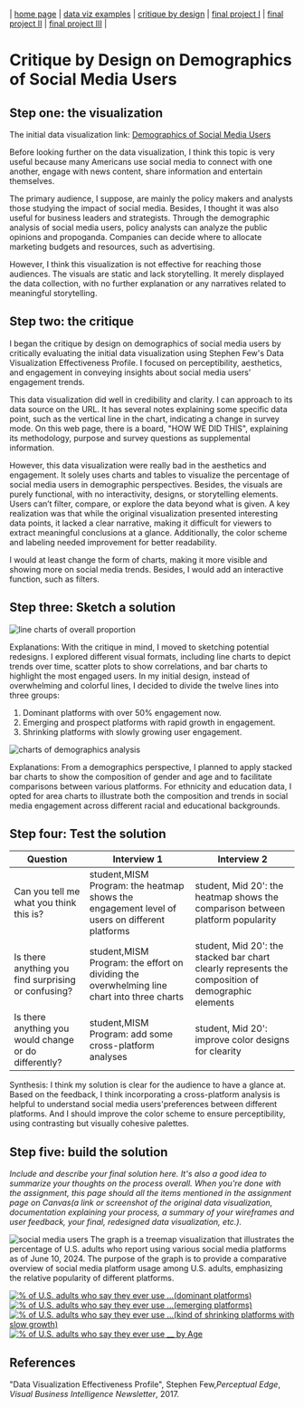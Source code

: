 | [home page](https://myrashen.github.io/Shihan-Shen-portfolio/) | [data viz examples](dataviz-examples) | [critique by design](critique-by-design) | [final project I](final-project-part-one) | [final project II](final-project-part-two) | [final project III](final-project-part-three) |

# Critique by Design on Demographics of Social Media Users  

## Step one: the visualization

The initial data visualization link: [Demographics of Social Media Users](https://www.pewresearch.org/internet/fact-sheet/social-media/?tabItem=3345cffa-94a6-4e74-9272-70dee1e0e213#who-uses-each-social-media-platform)

Before looking further on the data visualization, I think this topic is very useful because many Americans use social media to connect with one another, engage with news content, share information and entertain themselves. 

The primary audience, I suppose, are mainly the policy makers and analysts those studying the impact of social media. Besides, I thought it was also useful for business leaders and strategists. Through the demographic analysis of social media users, policy analysts can analyze the public opinions and propoganda. Companies can decide where to allocate marketing budgets and resources, such as  advertising. 

However, I think this visualization is not effective for reaching those audiences. The visuals are static and lack storytelling. It merely displayed the data collection, with no further explanation or any narratives related to meaningful storytelling.

## Step two: the critique

I began the critique by design on demographics of social media users by critically evaluating the initial data visualization using Stephen Few's Data Visualization Effectiveness Profile. I focused on perceptibility, aesthetics, and engagement in conveying insights about social media users' engagement trends. 

This data visualization did well in credibility and clarity. I can approach to its data source on the URL. It has several notes explaining some specific data point, such as the vertical line in the chart, indicating a change in survey mode. On this web page, there is a board, "HOW WE DID THIS", explaining its methodology, purpose and survey questions as supplemental information.

However, this data visualization were really bad in the aesthetics and engagement. It solely uses charts and tables to visualize the percentage of social media users in demographic perspectives.  Besides, the visuals are purely functional, with no interactivity, designs, or storytelling elements. Users can’t filter, compare, or explore the data beyond what is given. A key realization was that while the original visualization presented interesting data points, it lacked a clear narrative, making it difficult for viewers to extract meaningful conclusions at a glance. Additionally, the color scheme and labeling needed improvement for better readability.

I would at least change the form of charts, making it more visible and showing more on social media trends. Besides, I would add an interactive function, such as filters.

## Step three: Sketch a solution

![line charts of overall proportion](WechatIMG2.jpg)

Explanations:
With the critique in mind, I moved to sketching potential redesigns. I explored different visual formats, including line charts to depict trends over time, scatter plots to show correlations, and bar charts to highlight the most engaged users. In my initial design, instead of overwhelming and colorful lines, I decided to divide the twelve lines into three groups:
1) Dominant platforms with over 50% engagement now.
2) Emerging and prospect platforms with rapid growth in engagement.
3) Shrinking platforms with slowly growing user engagement.

![charts of demographics analysis](WechatIMG3.jpg)

Explanations:
From a demographics perspective, I planned to apply stacked bar charts to show the composition of gender and age and to facilitate comparisons between various platforms. For ethnicity and education data, I opted for area charts to illustrate both the composition and trends in social media engagement across different racial and educational backgrounds. 

## Step four: Test the solution

| Question | Interview 1 | Interview 2 |
|----------|-------------|-------------|
|Can you tell me what you think this is?|student,MISM Program: the heatmap shows the engagement level of users on different platforms|student, Mid 20': the heatmap shows the comparison between platform popularity|
|Is there anything you find surprising or confusing?|student,MISM Program: the effort on dividing the overwhelming line chart into three charts|student, Mid 20': the stacked bar chart clearly represents the composition of demographic elements|
|Is there anything you would change or do differently?|student,MISM Program: add some cross-platform analyses|student, Mid 20': improve color designs for clearity|

Synthesis: 
I think my solution is clear for the audience to have a glance at. Based on the feedback, I think incorporating a cross-platform analysis is helpful to understand social media users'preferences between different platforms. And I should improve the color scheme to ensure perceptibility, using contrasting but visually cohesive palettes.

## Step five: build the solution

_Include and describe your final solution here. It's also a good idea to summarize your thoughts on the process overall. When you're done with the assignment, this page should all the items mentioned in the assignment page on Canvas(a link or screenshot of the original data visualization, documentation explaining your process, a summary of your wireframes and user feedback, your final, redesigned data visualization, etc.)._

![social media users](socialmediaheatmap.png)
The graph is a treemap visualization that illustrates the percentage of U.S. adults who report using various social media platforms as of June 10, 2024. The purpose of the graph is to provide a comparative overview of social media platform usage among U.S. adults, emphasizing the relative popularity of different platforms.

<div class='tableauPlaceholder' id='viz1739411300305' style='position: relative'>
   <noscript><a href='#'><img alt='% of U.S. adults who say they ever use …(dominant platforms) ' src='https:&#47;&#47;public.tableau.com&#47;static&#47;images&#47;so&#47;socialmediausers&#47;Sheet1&#47;1_rss.png' style='border: none' /></a></noscript>
   <object class='tableauViz'  style='display:none;'>
      <param name='host_url' value='https%3A%2F%2Fpublic.tableau.com%2F' />
      <param name='embed_code_version' value='3' />
      <param name='site_root' value='' />
      <param name='name' value='socialmediausers&#47;Sheet1' />
      <param name='tabs' value='no' />
      <param name='toolbar' value='yes' />
      <param name='static_image' value='https:&#47;&#47;public.tableau.com&#47;static&#47;images&#47;so&#47;socialmediausers&#47;Sheet1&#47;1.png' />
      <param name='animate_transition' value='yes' />
      <param name='display_static_image' value='yes' />
      <param name='display_spinner' value='yes' />
      <param name='display_overlay' value='yes' />
      <param name='display_count' value='yes' />
      <param name='language' value='zh-CN' />
   </object>
</div>
<script type='text/javascript'>                    var divElement = document.getElementById('viz1739411300305');                    var vizElement = divElement.getElementsByTagName('object')[0];                    vizElement.style.width='100%';vizElement.style.height=(divElement.offsetWidth*0.75)+'px';                    var scriptElement = document.createElement('script');                    scriptElement.src = 'https://public.tableau.com/javascripts/api/viz_v1.js';                    vizElement.parentNode.insertBefore(scriptElement, vizElement);                </script>

<div class='tableauPlaceholder' id='viz1739411548994' style='position: relative'>
   <noscript><a href='#'><img alt='% of U.S. adults who say they ever use …(emerging platforms) ' src='https:&#47;&#47;public.tableau.com&#47;static&#47;images&#47;so&#47;socialmediausers&#47;Sheet2&#47;1_rss.png' style='border: none' /></a></noscript>
   <object class='tableauViz'  style='display:none;'>
      <param name='host_url' value='https%3A%2F%2Fpublic.tableau.com%2F' />
      <param name='embed_code_version' value='3' />
      <param name='site_root' value='' />
      <param name='name' value='socialmediausers&#47;Sheet2' />
      <param name='tabs' value='no' />
      <param name='toolbar' value='yes' />
      <param name='static_image' value='https:&#47;&#47;public.tableau.com&#47;static&#47;images&#47;so&#47;socialmediausers&#47;Sheet2&#47;1.png' />
      <param name='animate_transition' value='yes' />
      <param name='display_static_image' value='yes' />
      <param name='display_spinner' value='yes' />
      <param name='display_overlay' value='yes' />
      <param name='display_count' value='yes' />
      <param name='language' value='zh-CN' />
      <param name='filter' value='publish=yes' />
   </object>
</div>
<script type='text/javascript'>                    var divElement = document.getElementById('viz1739411548994');                    var vizElement = divElement.getElementsByTagName('object')[0];                    vizElement.style.width='100%';vizElement.style.height=(divElement.offsetWidth*0.75)+'px';                    var scriptElement = document.createElement('script');                    scriptElement.src = 'https://public.tableau.com/javascripts/api/viz_v1.js';                    vizElement.parentNode.insertBefore(scriptElement, vizElement);                </script>

<div class='tableauPlaceholder' id='viz1739412057523' style='position: relative'>
   <noscript><a href='#'><img alt='% of U.S. adults who say they ever use …(kind of shrinking platforms with slow growth) ' src='https:&#47;&#47;public.tableau.com&#47;static&#47;images&#47;so&#47;socialmediausers&#47;Sheet3&#47;1_rss.png' style='border: none' /></a></noscript>
   <object class='tableauViz'  style='display:none;'>
      <param name='host_url' value='https%3A%2F%2Fpublic.tableau.com%2F' />
      <param name='embed_code_version' value='3' />
      <param name='site_root' value='' />
      <param name='name' value='socialmediausers&#47;Sheet3' />
      <param name='tabs' value='no' />
      <param name='toolbar' value='yes' />
      <param name='static_image' value='https:&#47;&#47;public.tableau.com&#47;static&#47;images&#47;so&#47;socialmediausers&#47;Sheet3&#47;1.png' />
      <param name='animate_transition' value='yes' />
      <param name='display_static_image' value='yes' />
      <param name='display_spinner' value='yes' />
      <param name='display_overlay' value='yes' />
      <param name='display_count' value='yes' />
      <param name='language' value='zh-CN' />
   </object>
</div>
<script type='text/javascript'>                    var divElement = document.getElementById('viz1739412057523');                    var vizElement = divElement.getElementsByTagName('object')[0];                    vizElement.style.width='100%';vizElement.style.height=(divElement.offsetWidth*0.75)+'px';                    var scriptElement = document.createElement('script');                    scriptElement.src = 'https://public.tableau.com/javascripts/api/viz_v1.js';                    vizElement.parentNode.insertBefore(scriptElement, vizElement);                </script>

<div class='tableauPlaceholder' id='viz1739418968371' style='position: relative'>
   <noscript><a href='#'><img alt='% of U.S. adults who say they ever use __ by Age ' src='https:&#47;&#47;public.tableau.com&#47;static&#47;images&#47;Bo&#47;Book1_17394189575970&#47;Sheet1&#47;1_rss.png' style='border: none' /></a></noscript>
   <object class='tableauViz'  style='display:none;'>
      <param name='host_url' value='https%3A%2F%2Fpublic.tableau.com%2F' />
      <param name='embed_code_version' value='3' />
      <param name='site_root' value='' />
      <param name='name' value='Book1_17394189575970&#47;Sheet1' />
      <param name='tabs' value='no' />
      <param name='toolbar' value='yes' />
      <param name='static_image' value='https:&#47;&#47;public.tableau.com&#47;static&#47;images&#47;Bo&#47;Book1_17394189575970&#47;Sheet1&#47;1.png' />
      <param name='animate_transition' value='yes' />
      <param name='display_static_image' value='yes' />
      <param name='display_spinner' value='yes' />
      <param name='display_overlay' value='yes' />
      <param name='display_count' value='yes' />
      <param name='language' value='zh-CN' />
      <param name='filter' value='publish=yes' />
   </object>
</div>
<script type='text/javascript'>                    var divElement = document.getElementById('viz1739418968371');                    var vizElement = divElement.getElementsByTagName('object')[0];                    vizElement.style.width='100%';vizElement.style.height=(divElement.offsetWidth*0.75)+'px';                    var scriptElement = document.createElement('script');                    scriptElement.src = 'https://public.tableau.com/javascripts/api/viz_v1.js';                    vizElement.parentNode.insertBefore(scriptElement, vizElement);                </script>



## References
"Data Visualization Effectiveness Profile", Stephen Few,*Perceptual Edge*, *Visual Business Intelligence Newsletter*, 2017.
